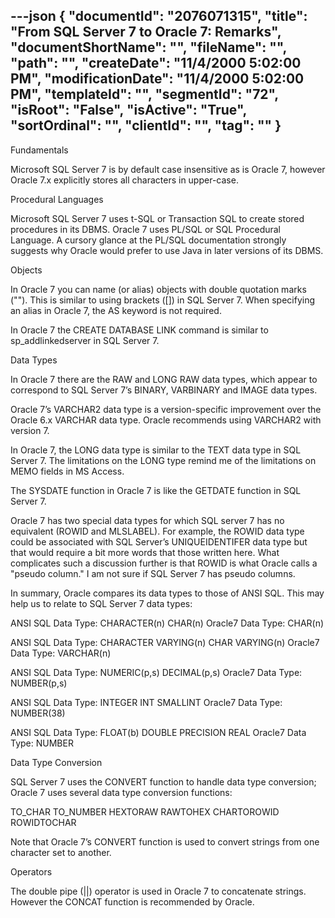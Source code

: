 ---json
{
  "documentId": "2076071315",
  "title": "From SQL Server 7 to Oracle 7: Remarks",
  "documentShortName": "",
  "fileName": "",
  "path": "",
  "createDate": "11/4/2000 5:02:00 PM",
  "modificationDate": "11/4/2000 5:02:00 PM",
  "templateId": "",
  "segmentId": "72",
  "isRoot": "False",
  "isActive": "True",
  "sortOrdinal": "",
  "clientId": "",
  "tag": ""
}
---

Fundamentals

Microsoft SQL Server 7 is by default case insensitive as is Oracle 7, however Oracle 7.x explicitly stores all characters in upper-case.


Procedural Languages

Microsoft SQL Server 7 uses t-SQL or Transaction SQL to create stored procedures in its DBMS. Oracle 7 uses PL/SQL or SQL Procedural Language. A cursory glance at  the PL/SQL documentation strongly suggests why Oracle would prefer to use Java in later versions of its DBMS.


Objects

In Oracle 7 you can name (or alias) objects with double quotation marks (&quot;&quot;). This is similar to using brackets ([]) in SQL Server 7. When specifying an alias in Oracle 7, the AS keyword is not required.

In Oracle 7 the CREATE DATABASE LINK command is similar to sp_addlinkedserver in SQL Server 7.


Data Types

In Oracle 7 there are the RAW and LONG RAW data types, which appear to correspond to SQL Server 7’s BINARY, VARBINARY and IMAGE data types.

Oracle 7’s VARCHAR2 data type is a version-specific improvement over the Oracle 6.x VARCHAR data type. Oracle recommends using VARCHAR2 with version 7.

In Oracle 7, the LONG data type is similar to the TEXT data type in SQL Server 7. The limitations on the LONG type remind me of the limitations on MEMO fields in MS Access.

The SYSDATE function in Oracle 7 is like the GETDATE function in SQL Server 7.

Oracle 7 has two special data types for which SQL server 7 has no equivalent (ROWID and MLSLABEL). For example, the ROWID data type could be associated with SQL Server’s UNIQUEIDENTIFER data type but that would require a bit more words that those written here. What complicates such a discussion further is that ROWID is what Oracle calls a &quot;pseudo column.&quot; I am not sure if SQL Server 7 has pseudo columns.

In summary, Oracle compares its data types to those of ANSI SQL. This may help us to relate to SQL Server 7 data types:

ANSI SQL Data Type: CHARACTER(n) CHAR(n)
Oracle7 Data Type: CHAR(n)

ANSI SQL Data Type: CHARACTER VARYING(n) CHAR VARYING(n)
Oracle7 Data Type: VARCHAR(n)

ANSI SQL Data Type: NUMERIC(p,s) DECIMAL(p,s)
Oracle7 Data Type: NUMBER(p,s)

ANSI SQL Data Type: INTEGER INT SMALLINT
Oracle7 Data Type: NUMBER(38)

ANSI SQL Data Type: FLOAT(b) DOUBLE PRECISION REAL
Oracle7 Data Type: NUMBER 


Data Type Conversion

SQL Server 7 uses the CONVERT function to handle data type conversion; Oracle 7 uses several data type conversion functions:

TO_CHAR
TO_NUMBER
HEXTORAW
RAWTOHEX
CHARTOROWID
ROWIDTOCHAR

Note that Oracle 7’s CONVERT function is used to convert strings from one character set to another.

Operators

The double pipe (||) operator is used in Oracle 7 to concatenate strings. However the CONCAT function is recommended by Oracle.
